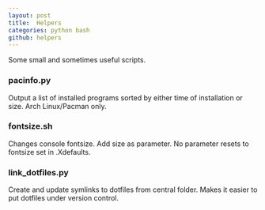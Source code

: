 ```yaml
---
layout: post
title:  Helpers
categories: python bash
github: helpers
---
```


Some small and sometimes useful scripts.

### pacinfo.py

Output a list of installed programs sorted by either time of installation or
size. Arch Linux/Pacman only.

### fontsize.sh

Changes console fontsize. Add size as parameter. No parameter resets to
fontsize set in .Xdefaults.

### link_dotfiles.py

Create and update symlinks to dotfiles from central folder. Makes it easier to
put dotfiles under version control.


